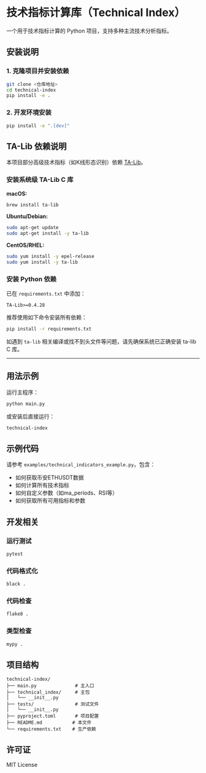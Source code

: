 # 技术指标计算库（Technical Index）

一个用于技术指标计算的 Python 项目，支持多种主流技术分析指标。

## 安装说明

### 1. 克隆项目并安装依赖

```bash
git clone <仓库地址>
cd technical-index
pip install -e .
```

### 2. 开发环境安装

```bash
pip install -e ".[dev]"
```

## TA-Lib 依赖说明

本项目部分高级技术指标（如K线形态识别）依赖 [TA-Lib](https://mrjbq7.github.io/ta-lib/)。

### 安装系统级 TA-Lib C 库

**macOS:**
```bash
brew install ta-lib
```

**Ubuntu/Debian:**
```bash
sudo apt-get update
sudo apt-get install -y ta-lib
```

**CentOS/RHEL:**
```bash
sudo yum install -y epel-release
sudo yum install -y ta-lib
```

### 安装 Python 依赖

已在 `requirements.txt` 中添加：
```
TA-Lib>=0.4.28
```

推荐使用如下命令安装所有依赖：
```bash
pip install -r requirements.txt
```

如遇到 `ta-lib` 相关编译或找不到头文件等问题，请先确保系统已正确安装 ta-lib C 库。

---

## 用法示例

运行主程序：

```bash
python main.py
```

或安装后直接运行：

```bash
technical-index
```

## 示例代码

请参考 `examples/technical_indicators_example.py`，包含：
- 如何获取币安ETHUSDT数据
- 如何计算所有技术指标
- 如何自定义参数（如ma_periods、RSI等）
- 如何获取所有可用指标和参数

## 开发相关

### 运行测试

```bash
pytest
```

### 代码格式化

```bash
black .
```

### 代码检查

```bash
flake8 .
```

### 类型检查

```bash
mypy .
```

## 项目结构

```
technical-index/
├── main.py              # 主入口
├── technical_index/     # 主包
│   └── __init__.py
├── tests/               # 测试文件
│   └── __init__.py
├── pyproject.toml       # 项目配置
├── README.md           # 本文件
└── requirements.txt    # 生产依赖
```

## 许可证

MIT License
